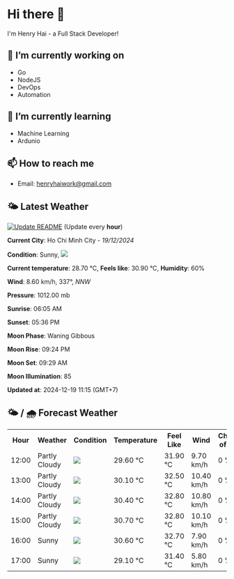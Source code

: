 # Hi there 👋

I'm Henry Hai - a Full Stack Developer!

## 🔭 I’m currently working on

- Go
- NodeJS
- DevOps
- Automation

## 🌱 I’m currently learning

- Machine Learning
- Ardunio

## 📫 How to reach me

- Email: <henryhaiwork@gmail.com>

## 🌤️ Latest Weather
[![Update README](https://github.com/henry0hai/henry0hai/actions/workflows/udpateReadme.yml/badge.svg)](https://github.com/henry0hai/henry0hai/actions/workflows/udpateReadme.yml)
(Update every **hour**)
<!-- CURRENT_WEATHER:START -->
**Current City**: Ho Chi Minh City - *19/12/2024*

**Condition**: Sunny, <img src="https://cdn.weatherapi.com/weather/64x64/day/113.png"/>

**Current temperature**: 28.70 °C, **Feels like**: 30.90 °C, **Humidity**: 60%

**Wind**: 8.60 km/h, 337°, *NNW*

**Pressure**: 1012.00 mb

**Sunrise**: 06:05 AM

**Sunset**: 05:36 PM

**Moon Phase**: Waning Gibbous

**Moon Rise**: 09:24 PM

**Moon Set**: 09:29 AM

**Moon Illumination**: 85

**Updated at**: 2024-12-19 11:15 (GMT+7)<!-- CURRENT_WEATHER:END -->

## 🌤️ / 🌧️ Forecast Weather
<!-- FORECAST_WEATHER:START -->
<table>
		<tr>
			<th>Hour</th>
			<th>Weather</th>
			<th>Condition</th>
			<th>Temperature</th>
			<th>Feel Like</th>
			<th>Wind</th>
			<th>Chance of Rain</th>
		</tr>
				<tr>
					<td>12:00</td>
					<td>Partly Cloudy </td>
					<td><img src='https://cdn.weatherapi.com/weather/64x64/day/116.png'/></td>
					<td>29.60 °C</td>
					<td>31.90 °C</td>
					<td>9.70 km/h</td>
					<td>0 %</td>
				</tr>
				<tr>
					<td>13:00</td>
					<td>Partly Cloudy </td>
					<td><img src='https://cdn.weatherapi.com/weather/64x64/day/116.png'/></td>
					<td>30.10 °C</td>
					<td>32.50 °C</td>
					<td>10.40 km/h</td>
					<td>0 %</td>
				</tr>
				<tr>
					<td>14:00</td>
					<td>Partly Cloudy </td>
					<td><img src='https://cdn.weatherapi.com/weather/64x64/day/116.png'/></td>
					<td>30.40 °C</td>
					<td>32.80 °C</td>
					<td>10.80 km/h</td>
					<td>0 %</td>
				</tr>
				<tr>
					<td>15:00</td>
					<td>Partly Cloudy </td>
					<td><img src='https://cdn.weatherapi.com/weather/64x64/day/116.png'/></td>
					<td>30.70 °C</td>
					<td>32.80 °C</td>
					<td>10.10 km/h</td>
					<td>0 %</td>
				</tr>
				<tr>
					<td>16:00</td>
					<td>Sunny</td>
					<td><img src='https://cdn.weatherapi.com/weather/64x64/day/113.png'/></td>
					<td>30.60 °C</td>
					<td>32.70 °C</td>
					<td>7.90 km/h</td>
					<td>0 %</td>
				</tr>
				<tr>
					<td>17:00</td>
					<td>Sunny</td>
					<td><img src='https://cdn.weatherapi.com/weather/64x64/day/113.png'/></td>
					<td>29.10 °C</td>
					<td>31.40 °C</td>
					<td>5.80 km/h</td>
					<td>0 %</td>
				</tr>
</table>
<!-- FORECAST_WEATHER:END -->
